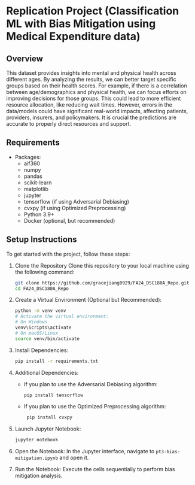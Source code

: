 # Replication Project (Classification ML with Bias Mitigation using Medical Expenditure data)

## Overview
This dataset provides insights into mental and physical health across different ages. By analyzing the results, we can better target specific groups based on their health scores. For example, if there is a correlation between age/demographics and physical health, we can focus efforts on improving decisions for those groups. This could lead to more efficient resource allocation, like reducing wait times. However, errors in the data/models could have significant real-world impacts, affecting patients, providers, insurers, and policymakers. It is crucial the predictions are accurate to properly direct resources and support.

## Requirements
- Packages:
  - aif360
  - numpy
  - pandas
  - scikit-learn
  - matplotlib
  - jupyter
  - tensorflow (if using Adversarial Debiasing)
  - cvxpy (if using Optimized Preprocessing)
   - Python 3.9+
   - Docker (optional, but recommended)

## Setup Instructions
To get started with the project, follow these steps:

1. Clone the Repository
   Clone this repository to your local machine using the following command: 
   
   ```bash
   git clone https://github.com/gracejiang0929/FA24_DSC180A_Repo.git
   cd FA24_DSC180A_Repo

2. Create a Virtual Environment (Optional but Recommended):
   ```bash
   python -m venv venv
   # Activate the virtual environment:
   # On Windows
   venv\Scripts\activate
   # On macOS/Linux
   source venv/bin/activate

3. Install Dependencies:
   ```bash
   pip install -r requirements.txt

4. Additional Dependencies:
   - If you plan to use the Adversarial Debiasing algorithm:
     ```bash
     pip install tensorflow
     ```
   - If you plan to use the Optimized Preprocessing algorithm:
     ```bash
      pip install cvxpy
      ```
5. Launch Jupyter Notebook:
   ```bash
   jupyter notebook

6. Open the Notebook:
   In the Jupyter interface, navigate to `pt3-bias-mitigation.ipynb` and open it.

7. Run the Notebook:
   Execute the cells sequentially to perform bias mitigation analysis.

